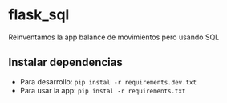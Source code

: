 # flask_sql

Reinventamos la app balance de movimientos pero usando SQL

## Instalar dependencias

- Para desarrollo: `pip instal -r requirements.dev.txt`
- Para usar la app: `pip instal -r requirements.txt`
